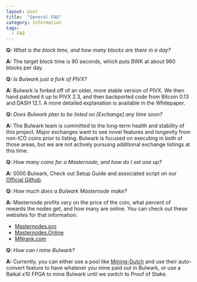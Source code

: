 ```yaml
---
layout: post
title:  "General FAQ"
category: Information
tags:
  - FAQ
---
```


**Q:** *What is the block time, and how many blocks are there in a day?*

**A:** The target block time is 90 seconds, which puts BWK at about 960 blocks per day.

**Q:** *Is Bulwark just a fork of PIVX?*

**A:** Bulwark is forked off of an older, more stable version of PIVX. We then hand patched it up to PIVX 2.3,
and then backported code from Bitcoin 0.13 and DASH 12.1. A more detailed explanation is available in the Whitepaper.

**Q:**  *Does Bulwark plan to be listed on [Exchange] any time soon?*

**A:**  The Bulwark team is committed to the long-term health and stability of this project.  Major exchanges want to see novel features
and longevity from non-ICO coins prior to listing.  Bulwark is focused on  executing in both of those areas, but we are not actively pursuing additional exchange listings at this time.

**Q:** *How many coins for a Masternode, and how do I set one up?*

**A:** 5000 Bulwark, Check out Setup Guide and associated script on our [Official Github](https://github.com/bulwark-crypto/Bulwark-MN-Install).

**Q:** *How much does a Bulwark Masternode make?*

**A:** Masternode profits vary on the price of the coin, what percent of rewards the nodes get, and how many are online. You can check out these websites for that information:
* [Masternodes.pro](https://masternodes.pro/stats/bwk)
* [Masternodes.Online](https://masternodes.online/currencies/BWK/)
* [MNrank.com](http://mnrank.com/)


**Q:** *How can i mine Bulwark?*

**A:** Currently, you can either use a pool like [Mining-Dutch](https://www.mining-dutch.nl/) and use their auto-convert feature to have whatever you mine paid out in Bulwark,
or use a Baikal x10 FPGA to mine Bulwark until we switch to Proof of Stake.
